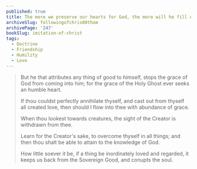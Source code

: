 ```yaml
---
published: true
title: The more we preserve our hearts for God, the more will he fill us with Divine Love and Grace
archiveSlug: followingofchris00thom
archivePage: '247'
bookSlug: imitation-of-christ
tags:
  - Doctrine
  - Friendship
  - Humility
  - Love
---
```


> But he that attributes any thing of good to himself, stops the grace of God from coming into him; for the grace of the Holy Ghost ever seeks an humble heart.
> 
> If thou couldst perfectly annihilate thyself, and cast out from thyself all created love, then should I flow into thee with abundance of grace.
> 
> When thou lookest towards creatures, the sight of the Creator is withdrawn from thee.
> 
> Learn for the Creator's sake, to overcome thyself in all things; and then thou shalt be able to attain to the knowledge of God.
> 
> How little soever it be, if a thing be inordinately loved and regarded, it keeps us back from the Sovereign Good, and conupts the soul.